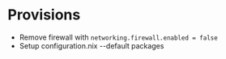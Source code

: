 
# Provisions

* Remove firewall with `networking.firewall.enabled = false`
* Setup configuration.nix --default packages
